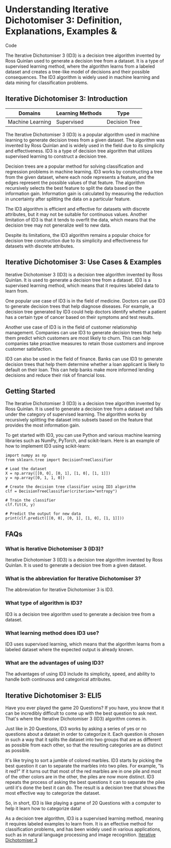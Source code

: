 # Understanding Iterative Dichotomiser 3: Definition, Explanations, Examples &
Code

The Iterative Dichotomiser 3 (ID3) is a decision tree algorithm invented by
Ross Quinlan used to generate a decision tree from a dataset. It is a type of
supervised learning method, where the algorithm learns from a labeled dataset
and creates a tree-like model of decisions and their possible consequences.
The ID3 algorithm is widely used in machine learning and data mining for
classification problems.

## Iterative Dichotomiser 3: Introduction

Domains | Learning Methods | Type  
---|---|---  
Machine Learning | Supervised | Decision Tree  
  
The Iterative Dichotomiser 3 (ID3) is a popular algorithm used in machine
learning to generate decision trees from a given dataset. The algorithm was
invented by Ross Quinlan and is widely used in the field due to its simplicity
and effectiveness. ID3 is a type of decision tree algorithm that utilizes
supervised learning to construct a decision tree.

Decision trees are a popular method for solving classification and regression
problems in machine learning. ID3 works by constructing a tree from the given
dataset, where each node represents a feature, and the edges represent the
possible values of that feature. The algorithm recursively selects the best
feature to split the data based on the information gain. Information gain is
calculated by measuring the reduction in uncertainty after splitting the data
on a particular feature.

The ID3 algorithm is efficient and effective for datasets with discrete
attributes, but it may not be suitable for continuous values. Another
limitation of ID3 is that it tends to overfit the data, which means that the
decision tree may not generalize well to new data.

Despite its limitations, the ID3 algorithm remains a popular choice for
decision tree construction due to its simplicity and effectiveness for
datasets with discrete attributes.

## Iterative Dichotomiser 3: Use Cases & Examples

Iterative Dichotomiser 3 (ID3) is a decision tree algorithm invented by Ross
Quinlan. It is used to generate a decision tree from a dataset. ID3 is a
supervised learning method, which means that it requires labeled data to learn
from.

One popular use case of ID3 is in the field of medicine. Doctors can use ID3
to generate decision trees that help diagnose diseases. For example, a
decision tree generated by ID3 could help doctors identify whether a patient
has a certain type of cancer based on their symptoms and test results.

Another use case of ID3 is in the field of customer relationship management.
Companies can use ID3 to generate decision trees that help them predict which
customers are most likely to churn. This can help companies take proactive
measures to retain those customers and improve customer satisfaction.

ID3 can also be used in the field of finance. Banks can use ID3 to generate
decision trees that help them determine whether a loan applicant is likely to
default on their loan. This can help banks make more informed lending
decisions and reduce their risk of financial loss.

## Getting Started

The Iterative Dichotomiser 3 (ID3) is a decision tree algorithm invented by
Ross Quinlan. It is used to generate a decision tree from a dataset and falls
under the category of supervised learning. The algorithm works by recursively
splitting the dataset into subsets based on the feature that provides the most
information gain.

To get started with ID3, you can use Python and various machine learning
libraries such as NumPy, PyTorch, and scikit-learn. Here is an example of how
to implement ID3 using scikit-learn:

    
    
    
    import numpy as np
    from sklearn.tree import DecisionTreeClassifier
    
    # Load the dataset
    X = np.array([[0, 0], [0, 1], [1, 0], [1, 1]])
    y = np.array([0, 1, 1, 0])
    
    # Create the decision tree classifier using ID3 algorithm
    clf = DecisionTreeClassifier(criterion="entropy")
    
    # Train the classifier
    clf.fit(X, y)
    
    # Predict the output for new data
    print(clf.predict([[0, 0], [0, 1], [1, 0], [1, 1]]))
    
    

## FAQs

### What is Iterative Dichotomiser 3 (ID3)?

Iterative Dichotomiser 3 (ID3) is a decision tree algorithm invented by Ross
Quinlan. It is used to generate a decision tree from a given dataset.

### What is the abbreviation for Iterative Dichotomiser 3?

The abbreviation for Iterative Dichotomiser 3 is ID3.

### What type of algorithm is ID3?

ID3 is a decision tree algorithm used to generate a decision tree from a
dataset.

### What learning method does ID3 use?

ID3 uses supervised learning, which means that the algorithm learns from a
labeled dataset where the expected output is already known.

### What are the advantages of using ID3?

The advantages of using ID3 include its simplicity, speed, and ability to
handle both continuous and categorical attributes.

## Iterative Dichotomiser 3: ELI5

Have you ever played the game 20 Questions? If you have, you know that it can
be incredibly difficult to come up with the best question to ask next. That's
where the Iterative Dichotomiser 3 (ID3) algorithm comes in.

Just like in 20 Questions, ID3 works by asking a series of yes or no questions
about a dataset in order to categorize it. Each question is chosen in such a
way that it splits the dataset into two groups that are as different as
possible from each other, so that the resulting categories are as distinct as
possible.

It's like trying to sort a jumble of colored marbles. ID3 starts by picking
the best question it can to separate the marbles into two piles. For example,
"Is it red?" If it turns out that most of the red marbles are in one pile and
most of the other colors are in the other, the piles are now more distinct.
ID3 repeats the process of asking the best questions it can to separate the
piles until it's done the best it can do. The result is a decision tree that
shows the most effective way to categorize the dataset.

So, in short, ID3 is like playing a game of 20 Questions with a computer to
help it learn how to categorize data!

As a decision tree algorithm, ID3 is a supervised learning method, meaning it
requires labeled examples to learn from. It is an effective method for
classification problems, and has been widely used in various applications,
such as in natural language processing and image recognition.
[Iterative Dichotomiser 3](https://serp.ai/iterative-dichotomiser-3/)
